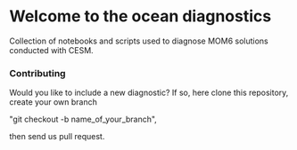# Welcome to the ocean diagnostics

Collection of notebooks and scripts used to diagnose MOM6 solutions conducted with CESM.

### Contributing

Would you like to include a new diagnostic? If so, here clone this repository, create your own branch

"git checkout -b name_of_your_branch",

then send us pull request.


```{tableofcontents}
```
